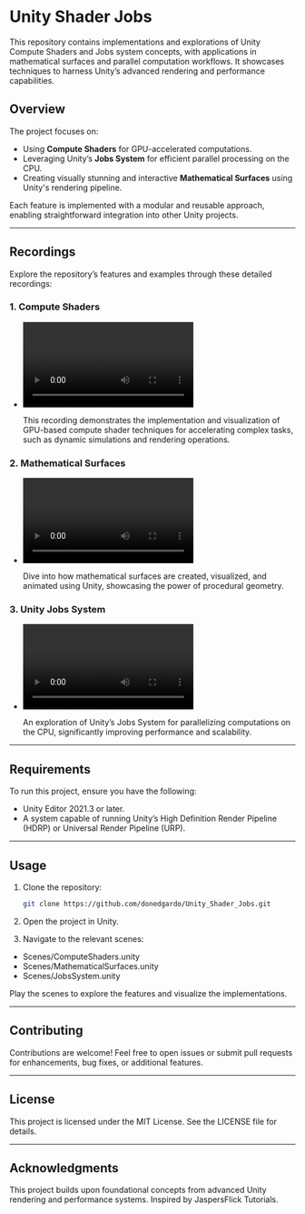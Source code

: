 # Unity Shader Jobs

This repository contains implementations and explorations of Unity Compute Shaders and Jobs system concepts, with applications in mathematical surfaces and parallel computation workflows. It showcases techniques to harness Unity’s advanced rendering and performance capabilities.

## Overview

The project focuses on:

- Using **Compute Shaders** for GPU-accelerated computations.
- Leveraging Unity’s **Jobs System** for efficient parallel processing on the CPU.
- Creating visually stunning and interactive **Mathematical Surfaces** using Unity's rendering pipeline.

Each feature is implemented with a modular and reusable approach, enabling straightforward integration into other Unity projects.

---

## Recordings

Explore the repository’s features and examples through these detailed recordings:

### 1. Compute Shaders

- **![Watch the Recording](https://github.com/donedgardo/Unity_Shader_Jobs/tree/main/Recordings/Movie_008.mp4)**

  This recording demonstrates the implementation and visualization of GPU-based compute shader techniques for accelerating complex tasks, such as dynamic simulations and rendering operations.

### 2. Mathematical Surfaces

- **![Watch the Recording](https://github.com/donedgardo/Unity_Shader_Jobs/tree/main/Recordings/Movie_007.mp4)**

  Dive into how mathematical surfaces are created, visualized, and animated using Unity, showcasing the power of procedural geometry.

### 3. Unity Jobs System

- **![Watch the Recording](https://github.com/donedgardo/Unity_Shader_Jobs/tree/main/Recordings/40k%20points%20GPU%20compute%20shader.mp4)**

  An exploration of Unity’s Jobs System for parallelizing computations on the CPU, significantly improving performance and scalability.

---

## Requirements

To run this project, ensure you have the following:

- Unity Editor 2021.3 or later.
- A system capable of running Unity’s High Definition Render Pipeline (HDRP) or Universal Render Pipeline (URP).

---

## Usage

1. Clone the repository:

   ```bash
   git clone https://github.com/donedgardo/Unity_Shader_Jobs.git
   ```
2. Open the project in Unity.

3. Navigate to the relevant scenes:

  - Scenes/ComputeShaders.unity
  - Scenes/MathematicalSurfaces.unity
  - Scenes/JobsSystem.unity

Play the scenes to explore the features and visualize the implementations.

---
## Contributing
Contributions are welcome! Feel free to open issues or submit pull requests for enhancements, bug fixes, or additional features.

---
## License
This project is licensed under the MIT License. See the LICENSE file for details.

---
## Acknowledgments
This project builds upon foundational concepts from advanced Unity rendering and performance systems. Inspired by JaspersFlick Tutorials.
